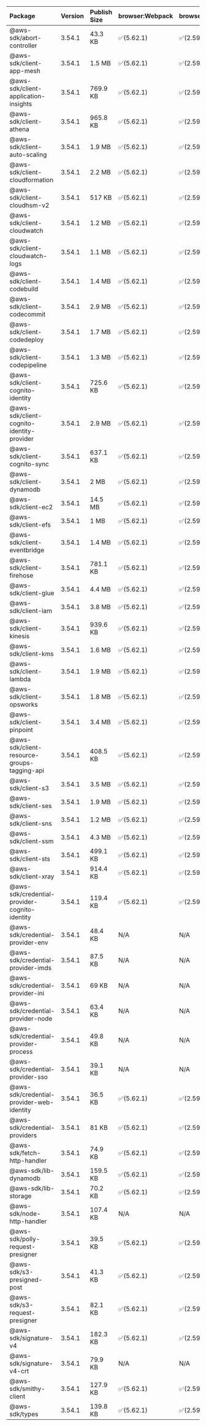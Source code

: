| Package | Version | Publish Size | browser:Webpack | browser:Rollup | browser:EsBuild |
| :------ | :------ | :----------- | :------ | :----- | :------- |
|@aws-sdk/abort-controller|3.54.1|43.3 KB|✅(5.62.1)|✅(2.59.0)|✅(0.13.12)|
|@aws-sdk/client-app-mesh|3.54.1|1.5 MB|✅(5.62.1)|✅(2.59.0)|✅(0.13.12)|
|@aws-sdk/client-application-insights|3.54.1|769.9 KB|✅(5.62.1)|✅(2.59.0)|✅(0.13.12)|
|@aws-sdk/client-athena|3.54.1|965.8 KB|✅(5.62.1)|✅(2.59.0)|✅(0.13.12)|
|@aws-sdk/client-auto-scaling|3.54.1|1.9 MB|✅(5.62.1)|✅(2.59.0)|✅(0.13.12)|
|@aws-sdk/client-cloudformation|3.54.1|2.2 MB|✅(5.62.1)|✅(2.59.0)|✅(0.13.12)|
|@aws-sdk/client-cloudhsm-v2|3.54.1|517 KB|✅(5.62.1)|✅(2.59.0)|✅(0.13.12)|
|@aws-sdk/client-cloudwatch|3.54.1|1.2 MB|✅(5.62.1)|✅(2.59.0)|✅(0.13.12)|
|@aws-sdk/client-cloudwatch-logs|3.54.1|1.1 MB|✅(5.62.1)|✅(2.59.0)|✅(0.13.12)|
|@aws-sdk/client-codebuild|3.54.1|1.4 MB|✅(5.62.1)|✅(2.59.0)|✅(0.13.12)|
|@aws-sdk/client-codecommit|3.54.1|2.9 MB|✅(5.62.1)|✅(2.59.0)|✅(0.13.12)|
|@aws-sdk/client-codedeploy|3.54.1|1.7 MB|✅(5.62.1)|✅(2.59.0)|✅(0.13.12)|
|@aws-sdk/client-codepipeline|3.54.1|1.3 MB|✅(5.62.1)|✅(2.59.0)|✅(0.13.12)|
|@aws-sdk/client-cognito-identity|3.54.1|725.6 KB|✅(5.62.1)|✅(2.59.0)|✅(0.13.12)|
|@aws-sdk/client-cognito-identity-provider|3.54.1|2.9 MB|✅(5.62.1)|✅(2.59.0)|✅(0.13.12)|
|@aws-sdk/client-cognito-sync|3.54.1|637.1 KB|✅(5.62.1)|✅(2.59.0)|✅(0.13.12)|
|@aws-sdk/client-dynamodb|3.54.1|2 MB|✅(5.62.1)|✅(2.59.0)|✅(0.13.12)|
|@aws-sdk/client-ec2|3.54.1|14.5 MB|✅(5.62.1)|✅(2.59.0)|✅(0.13.12)|
|@aws-sdk/client-efs|3.54.1|1 MB|✅(5.62.1)|✅(2.59.0)|✅(0.13.12)|
|@aws-sdk/client-eventbridge|3.54.1|1.4 MB|✅(5.62.1)|✅(2.59.0)|✅(0.13.12)|
|@aws-sdk/client-firehose|3.54.1|781.1 KB|✅(5.62.1)|✅(2.59.0)|✅(0.13.12)|
|@aws-sdk/client-glue|3.54.1|4.4 MB|✅(5.62.1)|✅(2.59.0)|✅(0.13.12)|
|@aws-sdk/client-iam|3.54.1|3.8 MB|✅(5.62.1)|✅(2.59.0)|✅(0.13.12)|
|@aws-sdk/client-kinesis|3.54.1|939.6 KB|✅(5.62.1)|✅(2.59.0)|✅(0.13.12)|
|@aws-sdk/client-kms|3.54.1|1.6 MB|✅(5.62.1)|✅(2.59.0)|✅(0.13.12)|
|@aws-sdk/client-lambda|3.54.1|1.9 MB|✅(5.62.1)|✅(2.59.0)|✅(0.13.12)|
|@aws-sdk/client-opsworks|3.54.1|1.8 MB|✅(5.62.1)|✅(2.59.0)|✅(0.13.12)|
|@aws-sdk/client-pinpoint|3.54.1|3.4 MB|✅(5.62.1)|✅(2.59.0)|✅(0.13.12)|
|@aws-sdk/client-resource-groups-tagging-api|3.54.1|408.5 KB|✅(5.62.1)|✅(2.59.0)|✅(0.13.12)|
|@aws-sdk/client-s3|3.54.1|3.5 MB|✅(5.62.1)|✅(2.59.0)|✅(0.13.12)|
|@aws-sdk/client-ses|3.54.1|1.9 MB|✅(5.62.1)|✅(2.59.0)|✅(0.13.12)|
|@aws-sdk/client-sns|3.54.1|1.2 MB|✅(5.62.1)|✅(2.59.0)|✅(0.13.12)|
|@aws-sdk/client-ssm|3.54.1|4.3 MB|✅(5.62.1)|✅(2.59.0)|✅(0.13.12)|
|@aws-sdk/client-sts|3.54.1|499.1 KB|✅(5.62.1)|✅(2.59.0)|✅(0.13.12)|
|@aws-sdk/client-xray|3.54.1|914.4 KB|✅(5.62.1)|✅(2.59.0)|✅(0.13.12)|
|@aws-sdk/credential-provider-cognito-identity|3.54.1|119.4 KB|✅(5.62.1)|✅(2.59.0)|✅(0.13.12)|
|@aws-sdk/credential-provider-env|3.54.1|48.4 KB|N/A|N/A|N/A|
|@aws-sdk/credential-provider-imds|3.54.1|87.5 KB|N/A|N/A|N/A|
|@aws-sdk/credential-provider-ini|3.54.1|69 KB|N/A|N/A|N/A|
|@aws-sdk/credential-provider-node|3.54.1|63.4 KB|N/A|N/A|N/A|
|@aws-sdk/credential-provider-process|3.54.1|49.8 KB|N/A|N/A|N/A|
|@aws-sdk/credential-provider-sso|3.54.1|39.1 KB|N/A|N/A|N/A|
|@aws-sdk/credential-provider-web-identity|3.54.1|36.5 KB|✅(5.62.1)|✅(2.59.0)|✅(0.13.12)|
|@aws-sdk/credential-providers|3.54.1|81 KB|✅(5.62.1)|✅(2.59.0)|✅(0.13.12)|
|@aws-sdk/fetch-http-handler|3.54.1|74.9 KB|✅(5.62.1)|✅(2.59.0)|✅(0.13.12)|
|@aws-sdk/lib-dynamodb|3.54.1|159.5 KB|✅(5.62.1)|✅(2.59.0)|✅(0.13.12)|
|@aws-sdk/lib-storage|3.54.1|70.2 KB|✅(5.62.1)|✅(2.59.0)|✅(0.13.12)|
|@aws-sdk/node-http-handler|3.54.1|107.4 KB|N/A|N/A|N/A|
|@aws-sdk/polly-request-presigner|3.54.1|39.5 KB|✅(5.62.1)|✅(2.59.0)|✅(0.13.12)|
|@aws-sdk/s3-presigned-post|3.54.1|41.3 KB|✅(5.62.1)|✅(2.59.0)|✅(0.13.12)|
|@aws-sdk/s3-request-presigner|3.54.1|82.1 KB|✅(5.62.1)|✅(2.59.0)|✅(0.13.12)|
|@aws-sdk/signature-v4|3.54.1|182.3 KB|✅(5.62.1)|✅(2.59.0)|✅(0.13.12)|
|@aws-sdk/signature-v4-crt|3.54.1|79.9 KB|N/A|N/A|N/A|
|@aws-sdk/smithy-client|3.54.1|127.9 KB|✅(5.62.1)|✅(2.59.0)|✅(0.13.12)|
|@aws-sdk/types|3.54.1|139.8 KB|✅(5.62.1)|✅(2.59.0)|✅(0.13.12)|
